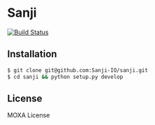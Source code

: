 Sanji
=====
[![Build Status](https://travis-ci.org/Sanji-IO/sanji.svg)](https://travis-ci.org/Sanji-IO/sanji)

Installation
------------

```sh
$ git clone git@github.com:Sanji-IO/sanji.git
$ cd sanji && python setup.py develop
```

License
-------
MOXA License
